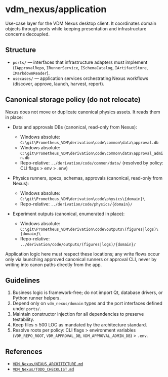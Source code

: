 # vdm_nexus/application

Use-case layer for the VDM Nexus desktop client. It coordinates domain objects through ports while keeping presentation and infrastructure concerns decoupled.

## Structure

- `ports/` — interfaces that infrastructure adapters must implement (`IApprovalRepo`, `IRunnerService`, `ISchemaCatalog`, `IArtifactStore`, `IMarkdownReader`).
- `usecases/` — application services orchestrating Nexus workflows (discover, approve, launch, harvest, report).

## Canonical storage policy (do not relocate)

Nexus does not move or duplicate canonical physics assets. It reads them in place:

- Data and approvals DBs (canonical, read-only from Nexus):
  - Windows absolute: `C:\git\Prometheus_VDM\derivation\code\common\data\approval.db`
  - Windows absolute: `C:\git\Prometheus_VDM\derivation\code\common\data\approval_admin.db`
  - Repo-relative: `../derivation/code/common/data/` (resolved by policy: CLI flags > env > .env)

- Physics runners, specs, schemas, approvals (canonical, read-only from Nexus):
  - Windows absolute: `C:\git\Prometheus_VDM\derivation\code\physics\{domain}\`
  - Repo-relative: `../derivation/code/physics/{domain}/`

- Experiment outputs (canonical, enumerated in place):
  - Windows absolute: `C:\git\Prometheus_VDM\derivation\code\outputs\(figures|logs)\{domain}\`
  - Repo-relative: `../derivation/code/outputs/(figures|logs)/{domain}/`

Application logic here must respect these locations; any write flows occur only via launching approved canonical runners or approval CLI, never by writing into canon paths directly from the app.

## Guidelines

1. Business logic is framework-free; do not import Qt, database drivers, or Python runner helpers.
2. Depend only on `vdm_nexus/domain` types and the port interfaces defined under `ports/`.
3. Maintain constructor injection for all dependencies to preserve testability.
4. Keep files ≤ 500 LOC as mandated by the architecture standard.
5. Resolve roots per policy: CLI flags > environment variables (`VDM_REPO_ROOT`, `VDM_APPROVAL_DB`, `VDM_APPROVAL_ADMIN_DB`) > `.env`.

## References

- [`VDM_Nexus/NEXUS_ARCHITECTURE.md`](../../VDM_Nexus/NEXUS_ARCHITECTURE.md:23)
- [`VDM_Nexus/TODO_CHECKLIST.md`](../../VDM_Nexus/TODO_CHECKLIST.md:1)
